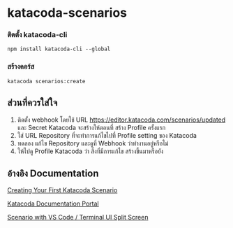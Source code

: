 # katacoda-scenarios
### ติดตั้ง katacoda-cli
```
npm install katacoda-cli --global
```

###  สร้างคอร์ส
```
katacoda scenarios:create
```


## ส่วนที่ควรใส่ใจ
 1. ติดตั้ง webhook โดยใช้ URL https://editor.katacoda.com/scenarios/updated และ Secret Katacoda จะสร้างให้ตอนที่ สร้าง Profile ครั้งแรก
 2. ใส่ URL Repository ที่จะทำการแก้ไขไปที่ Profile setting ของ Katacoda
 3. ทดลอง แก้ไข Repository และดูที่ Webhook ว่าทำงานอยู่หรือไม่
 4. ให้ไปดู Profile Katacoda ว่า สิ่งที่มีการแก้ไข สร้างขึ้นมาหรือยัง


## อ้างอิง Documentation
[Creating Your First Katacoda Scenario](https://katacoda.com/scenario-examples/scenarios/create-scenario-101)

[Katacoda Documentation Portal](https://www.katacoda.community/welcome.html)

[Scenario with VS Code / Terminal UI Split Screen](https://katacoda.com/scenario-examples/courses/uilayouts/uilayout-vscode-terminal)
